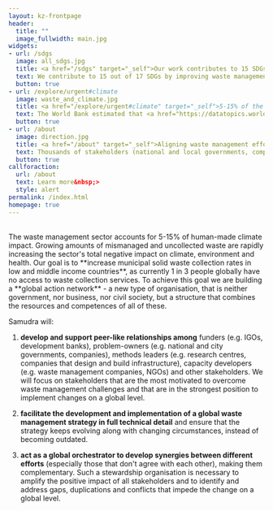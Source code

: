 ```yaml
---
layout: kz-frontpage
header:
  title: ""
  image_fullwidth: main.jpg
widgets:
- url: /sdgs
  image: all_sdgs.jpg
  title: <a href="/sdgs" target="_self">Our work contributes to 15 SDGs set by the UN</a>
  text: We contribute to 15 out of 17 SDGs by improving waste management systems around the world, increasing the coverage of waste collection services, reducing climate impact and environmental pollution associated with waste, minimising the impact of waste on human and ecosystem health, and creating collaborative solutions where everyone’s contribution is truly appreciated instead of being expected.
  button: true
- url: /explore/urgent#climate
  image: waste_and_climate.jpg
  title: <a href="/explore/urgent#climate" target="_self">5-15% of the climate emergency is associated with waste</a> 
  text: The World Bank estimated that <a href="https://datatopics.worldbank.org/what-a-waste/" target="_blank">about 5% of total global GHG emissions</a> were generated from solid waste treatment and disposal in 2016, not including waste-related transportation. Additionally, a 2019 study demonstrated that black carbon emissions from open burning of waste have an impact equal to <a href="https://www.sciencedirect.com/science/article/abs/pii/S1352231019304388" target="_blank">2–10% of global CO2-equivalent emissions</a>.
  button: true
- url: /about
  image: direction.jpg
  title: <a href="/about" target="_self">Aligning waste management efforts</a> 
  text: Thousands of stakeholders (national and local governments, companies big and small, funders, IGOs, NGOs, universities, etc.) are already working towards addressing waste management challenges around the world. Often their impact is limited not by the lack of funding or talent, but by each other - their many efforts cancel each other out. Our mission is to increase everyone's positive impact by aligning these efforts instead.
  button: true
callforaction:
  url: /about
  text: Learn more&nbsp;>
  style: alert
permalink: /index.html
homepage: true
---
```


<br/>
The waste management sector accounts for 5-15% of human-made climate impact.
Growing amounts of mismanaged and uncollected waste are rapidly increasing the sector's total negative impact on climate, environment and health. 
Our goal is to **increase municipal solid waste collection rates in low and middle income countries**, as currently 1 in 3 people globally have no access to waste collection services. 
To achieve this goal we are building a **global action network** - a new type of organisation, that is neither government, nor business, nor civil society, but a structure that combines the resources and competences of all of these.

Samudra will:
1. **develop and support peer-like relationships among** funders (e.g. IGOs, development banks), problem-owners (e.g. national and city governments, companies), methods leaders (e.g. research centres, companies that design and build infrastructure), capacity developers (e.g. waste management companies, NGOs) and other stakeholders.
We will focus on stakeholders that are the most motivated to overcome waste management challenges and that are in the strongest position to implement changes on a global level.

2. **facilitate the development and implementation of a global waste management strategy in full technical detail** and ensure that the strategy keeps evolving along with changing circumstances, instead of becoming outdated. 

3. **act as a global orchestrator to develop synergies between different efforts** (especially those that don't agree with each other), making them complementary.
Such a stewardship organisation is necessary to amplify the positive impact of all stakeholders and to identify and address gaps, duplications and conflicts that impede the change on a global level. 
